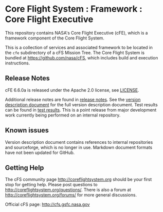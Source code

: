 # Core Flight System : Framework : Core Flight Executive

This repository contains NASA's Core Flight Executive (cFE), which is a framework component of the Core Flight System.

This is a collection of services and associated framework to be located in the `cfe` subdirectory of a cFS Mission Tree.  The Core Flight System is bundled at https://github.com/nasa/cFS, which includes build and execution instructions.

## Release Notes

cFE 6.6.0a is released under the Apache 2.0 license, see [LICENSE](LICENSE-18128-Apache-2_0.pdf).

Additional release notes are found in [release notes](docs/cFE_release_notes.md).  See the [version description document](docs/cFE_6_6_0_version_description.pdf) for the full version description document.  Test results can be found in [test results](test-and-ground/test-review-packages/Results).  This is a point release from major development work currently being performed on an internal repository.

## Known issues

Version description document contains references to internal repositories and sourceforge, which is no longer in use.  Markdown document formats have not been updated for GitHub.

## Getting Help

The cFS community page http://coreflightsystem.org should be your first stop for getting help. Please post questions to http://coreflightsystem.org/questions/. There is also a forum at http://coreflightsystem.org/forums/ for more general discussions.

Official cFS page: http://cfs.gsfc.nasa.gov
